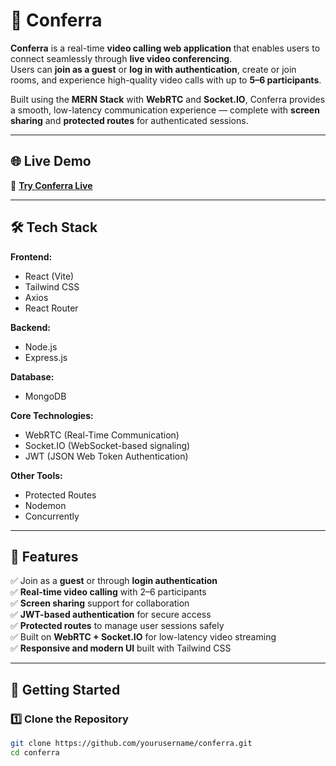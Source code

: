 # 🎥 Conferra

**Conferra** is a real-time **video calling web application** that enables users to connect seamlessly through **live video conferencing**.  
Users can **join as a guest** or **log in with authentication**, create or join rooms, and experience high-quality video calls with up to **5–6 participants**.

Built using the **MERN Stack** with **WebRTC** and **Socket.IO**, Conferra provides a smooth, low-latency communication experience — complete with **screen sharing** and **protected routes** for authenticated sessions.

---

## 🌐 Live Demo

🚀 **[Try Conferra Live](https://confera-08ud.onrender.com)**

---

## 🛠️ Tech Stack

**Frontend:**

- React (Vite)
- Tailwind CSS
- Axios
- React Router

**Backend:**

- Node.js
- Express.js

**Database:**

- MongoDB

**Core Technologies:**

- WebRTC (Real-Time Communication)
- Socket.IO (WebSocket-based signaling)
- JWT (JSON Web Token Authentication)

**Other Tools:**

- Protected Routes
- Nodemon
- Concurrently

---

## 🚀 Features

✅ Join as a **guest** or through **login authentication**  
✅ **Real-time video calling** with 2–6 participants  
✅ **Screen sharing** support for collaboration  
✅ **JWT-based authentication** for secure access  
✅ **Protected routes** to manage user sessions safely  
✅ Built on **WebRTC + Socket.IO** for low-latency video streaming  
✅ **Responsive and modern UI** built with Tailwind CSS

---

## 🔧 Getting Started

### 1️⃣ Clone the Repository

```bash
git clone https://github.com/yourusername/conferra.git
cd conferra
```
